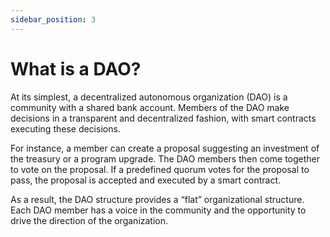 ```yaml
---
sidebar_position: 3
---
```


# What is a DAO?

At its simplest, a decentralized autonomous organization (DAO) is a community with a shared bank account. Members of the DAO make decisions in a transparent and decentralized fashion, with smart contracts executing these decisions.

For instance, a member can create a proposal suggesting an investment of the treasury or a program upgrade. The DAO members then come together to vote on the proposal. If a predefined quorum votes for the proposal to pass, the proposal is accepted and executed by a smart contract.

As a result, the DAO structure provides a “flat” organizational structure. Each DAO member has a voice in the community and the opportunity to drive the direction of the organization.
